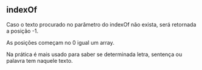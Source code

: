 ## indexOf

Caso o texto procurado no parâmetro do indexOf não exista, será retornada a posição -1.

As posições começam no 0 igual um array.

Na prática é mais usado para saber se determinada letra, sentença ou palavra tem naquele texto.
